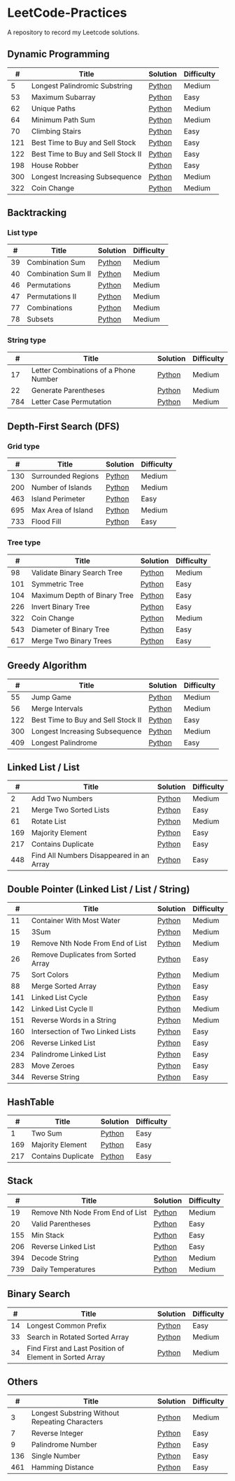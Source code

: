 # LeetCode-Practices
A repository to record my Leetcode solutions.

## Dynamic Programming
| # | Title |Solution |Difficulty |
|---| ----- | ---------- |---------- |
|5| Longest Palindromic Substring | [Python](./solutions/5.Longest%20Palindromic%20Substring.py)| Medium
|53| Maximum Subarray | [Python](./solutions/53.Maximum%20Subarray.py)| Easy
|62| Unique Paths | [Python](./solutions/62.Unique%20Paths.py)| Medium
|64| Minimum Path Sum | [Python](./solutions/64.Minimum%20Path%20Sum.py)| Medium
|70| Climbing Stairs | [Python](./solutions/70.Climbing%20Stairs.py)| Easy
|121| Best Time to Buy and Sell Stock | [Python](./solutions/121.Best%20Time%20to%20Buy%20and%20Sell%20Stock.py)| Easy
|122| Best Time to Buy and Sell Stock II | [Python](./solutions/122.Best%20Time%20to%20Buy%20and%20Sell%20Stock%20II.py)| Easy
|198| House Robber | [Python](./solutions/198.House%20Robber.py)| Easy
|300| Longest Increasing Subsequence | [Python](./solutions/300.Longest%20Increasing%20Subsequence.py)| Medium
|322| Coin Change | [Python](./solutions/322.Coin%20Change.py)| Medium

## Backtracking
### List type
| # | Title |Solution |Difficulty |
|---| ----- | ---------- |---------- |
|39| Combination Sum | [Python](./solutions/39.Combination%20Sum.py)| Medium
|40| Combination Sum II | [Python](./solutions/40.Combination%20Sum%20II.py)| Medium
|46| Permutations | [Python](./solutions/46.Permutations.py)| Medium
|47| Permutations II | [Python](./solutions/47.Permutations%20II.py)| Medium
|77| Combinations | [Python](./solutions/77.Combinations.py)| Medium
|78| Subsets | [Python](./solutions/78.Subsets.py)| Medium

### String type
| # | Title |Solution |Difficulty |
|---| ----- | ---------- |---------- |
|17| Letter Combinations of a Phone Number| [Python](./solutions/17.Letter%20Combinations%20of%20a%20Phone%20Number.py)| Medium
|22| Generate Parentheses|[Python](./solutions/22.Generate%20Parentheses.py)| Medium
|784| Letter Case Permutation|[Python](./solutions/784.Letter%20Case%20Permutation.py) | Medium

## Depth-First Search (DFS)
### Grid type
| # | Title |Solution |Difficulty |
|---| ----- | ---------- |---------- |
|130| Surrounded Regions| [Python](./solutions/130.Surrounded%20Regions.py)| Medium
|200| Number of Islands| [Python](./solutions/200.Number%20of%20Islands.py)| Medium
|463| Island Perimeter| [Python](./solutions/463.Island%20Perimeter.py)| Easy
|695| Max Area of Island| [Python](./solutions/695.Max%20Area%20of%20Island.py)| Medium
|733| Flood Fill | [Python](./solutions/733.Flood%20Fill.py)| Easy

### Tree type
| # | Title |Solution |Difficulty |
|---| ----- | ---------- |---------- |
|98| Validate Binary Search Tree | [Python](./solutions/98.Validate%20Binary%20Search%20Tree.py)| Medium
|101| Symmetric Tree | [Python](./solutions/101.Symmetric%20Tree.py)| Easy
|104| Maximum Depth of Binary Tree | [Python](./solutions/104.Maximum%20Depth%20of%20Binary%20Tree.py)| Easy
|226| Invert Binary Tree | [Python](./solutions/226.Invert%20Binary%20Tree.py)| Easy
|322| Coin Change | [Python](./solutions/322.Coin%20Change.py)| Medium
|543| Diameter of Binary Tree | [Python](./solutions/543.Diameter%20of%20Binary%20Tree.py)| Easy
|617| Merge Two Binary Trees | [Python](./solutions/617.Merge%20Two%20Binary%20Trees.py)| Easy

## Greedy Algorithm
| # | Title |Solution |Difficulty |
|---| ----- | ---------- |---------- |
|55 | Jump Game | [Python](./solutions/55.Jump%20Game.py)| Medium
|56 | Merge Intervals | [Python](./solutions/56.Merge%20Intervals.py)| Medium
|122| Best Time to Buy and Sell Stock II | [Python](./solutions/122.Best%20Time%20to%20Buy%20and%20Sell%20Stock%20II.py)| Easy
|300| Longest Increasing Subsequence | [Python](./solutions/300.Longest%20Increasing%20Subsequence.py)| Medium
|409 | Longest Palindrome | [Python](./solutions/409.Longest%20Palindrome.py)| Easy

## Linked List / List
| # | Title |Solution |Difficulty |
|---| ----- | ---------- |---------- |
|2 | Add Two Numbers | [Python](./solutions/2.Add%20Two%20Numbers.py)| Medium
|21 | Merge Two Sorted Lists | [Python](./solutions/21.Merge%20Two%20Sorted%20Lists.py)| Easy
|61 | Rotate List | [Python](./solutions/61.Rotate%20List.py)| Medium
|169 | Majority Element | [Python](./solutions/169.Majority%20Element.py)| Easy
|217 | Contains Duplicate | [Python](./solutions/217.Contains%20Duplicate.py)| Easy
|448 | Find All Numbers Disappeared in an Array | [Python](./solutions/448.Find%20All%20Numbers%20Disappeared%20in%20an%20Array.py)| Easy

## Double Pointer (Linked List / List / String)
| # | Title |Solution |Difficulty |
|---| ----- | ---------- |---------- |
|11 | Container With Most Water | [Python](./solutions/11.Container%20With%20Most%20Water.py)| Medium
|15 | 3Sum | [Python](./solutions/15.3Sum.py)| Medium
|19 | Remove Nth Node From End of List | [Python](./solutions/19.Remove%20Nth%20Node%20From%20End%20of%20List.py)| Medium
|26 | Remove Duplicates from Sorted Array | [Python](./solutions/26.Remove%20Duplicates%20from%20Sorted%20Array.py)| Easy
|75 | Sort Colors | [Python](./solutions/75.Sort%20Colors.py)| Medium
|88 | Merge Sorted Array | [Python](./solutions/88.Merge%20Sorted%20Array.py)| Easy
|141 | Linked List Cycle | [Python](./solutions/141.Linked%20List%20Cycle.py)| Easy
|142 | Linked List Cycle II | [Python](./solutions/142.Linked%20List%20Cycle%20II.py)| Medium
|151 | Reverse Words in a String | [Python](./solutions/151.Reverse%20Words%20in%20a%20String.py)| Medium
|160 | Intersection of Two Linked Lists | [Python](./solutions/160.Intersection%20of%20Two%20Linked%20Lists.py)| Easy
|206 | Reverse Linked List | [Python](./solutions/206.Reverse%20Linked%20List.py)| Easy
|234 | Palindrome Linked List | [Python](./solutions/234.Palindrome%20Linked%20List.py)| Easy
|283 | Move Zeroes | [Python](./solutions/283.Move%20Zeroes.py)| Easy
|344 | Reverse String | [Python](./solutions/344.Reverse%20String.py)| Easy

## HashTable
| # | Title |Solution |Difficulty |
|---| ----- | ---------- |---------- |
|1 | Two Sum | [Python](./solutions/1.Two%20Sum.py)| Easy
|169 | Majority Element | [Python](./solutions/169.Majority%20Element.py)| Easy
|217 | Contains Duplicate | [Python](./solutions/217.Contains%20Duplicate.py)| Easy

## Stack
| # | Title |Solution |Difficulty |
|---| ----- | ---------- |---------- |
|19 | Remove Nth Node From End of List | [Python](./solutions/19.Remove%20Nth%20Node%20From%20End%20of%20List.py)| Medium
|20 | Valid Parentheses | [Python](./solutions/20.Valid%20Parentheses.py)| Easy
|155 | Min Stack | [Python](./solutions/155.Min%20Stack.py)| Easy
|206 | Reverse Linked List | [Python](./solutions/206.Reverse%20Linked%20List.py)| Easy
|394 | Decode String | [Python](./solutions/394.Decode%20String.py)| Medium
|739 | Daily Temperatures | [Python](./solutions/739.Daily%20Temperatures.py)| Medium

## Binary Search
| # | Title |Solution |Difficulty |
|---| ----- | ---------- |---------- |
|14 | Longest Common Prefix | [Python](./solutions/14.Longest%20Common%20Prefix.py)| Easy
|33 | Search in Rotated Sorted Array | [Python](./solutions/33.Search%20in%20Rotated%20Sorted%20Array.py)| Medium
|34 | Find First and Last Position of Element in Sorted Array | [Python](./solutions/34.Find%20First%20and%20Last%20Position%20of%20Element%20in%20Sorted%20Array.py)| Medium

## Others
| # | Title |Solution |Difficulty |
|---| ----- | ---------- |---------- |
|3 | Longest Substring Without Repeating Characters | [Python](./solutions/3.Longest%20Substring%20Without%20Repeating%20Characters.py)| Medium
|7 | Reverse Integer | [Python](./solutions/7.Reverse%20Integer.py)| Easy
|9 | Palindrome Number | [Python](./solutions/9.Palindrome%20Number.py)| Easy
|136 | Single Number | [Python](./solutions/136.Single%20Number.py)| Easy
|461 | Hamming Distance | [Python](./solutions/461.Hamming%20Distance.py)| Easy
